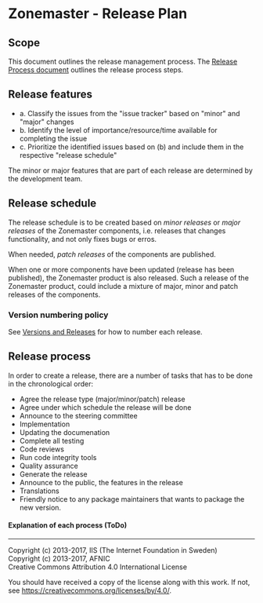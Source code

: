 # Zonemaster - Release Plan

## Scope
This document outlines the release management process. The 
[Release Process document](
https://github.com/zonemaster/zonemaster/blob/master/docs/internal-documentation/maintenance/ReleaseProcess.md) outlines the
release process steps.

## Release features
* a. Classify the issues from the "issue tracker" based on "minor" and
"major" changes 
* b. Identify the level of importance/resource/time available for
completing the issue
* c. Prioritize the identified issues based on (b) and include them in
the respective "release schedule" 

The minor or major features that are part of each release are determined by the development team.

## Release schedule
The release schedule is to be created based on _minor releases_ or _major releases_ of the Zonemaster components, i.e.
releases that changes functionality, and not only fixes bugs or erros.

When needed, _patch releases_ of the components are published.

When one or more components have been updated (release has been published), the Zonemaster product is also
released. Such a release of the Zonemaster product, could include a mixture of major, minor and patch releases of 
the components.

### Version numbering policy
See [Versions and Releases](https://github.com/zonemaster/zonemaster/blob/master/docs/design/Versions%20and%20Releases.md) for how to number each release.

## Release process

In order to create a release, there are a number of tasks that has to be done in the chronological order:
* Agree the release type (major/minor/patch) release
* Agree under which schedule the release will be done
* Announce to the steering committee
* Implementation
* Updating the documenation
* Complete all testing
* Code reviews
* Run code integrity tools
* Quality assurance
* Generate the release  
* Announce to the public, the features in the release
* Translations
* Friendly notice to any package maintainers that wants to package the  new version.

#### Explanation of each process (ToDo)

-------

Copyright (c) 2013-2017, IIS (The Internet Foundation in Sweden)  
Copyright (c) 2013-2017, AFNIC  
Creative Commons Attribution 4.0 International License

You should have received a copy of the license along with this
work.  If not, see <https://creativecommons.org/licenses/by/4.0/>.
